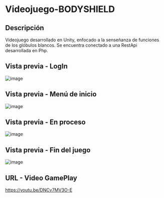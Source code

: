 # Videojuego-BODYSHIELD

## Descripción
Videojuego desarrollado en Unity, enfocado a la senseñanza de funciones de los glóbulos blancos.
Se encuentra conectado a una RestApi desarrollada en Php.

## Vista previa - LogIn

![image](https://user-images.githubusercontent.com/67478427/133307765-38a765fc-b40b-4897-b9d6-8a3b2eb3402f.png)

## Vista previa - Menú de inicio

![image](https://user-images.githubusercontent.com/67478427/133308136-38542aad-81d2-4806-a82c-fca0044fac85.png)

## Vista previa - En proceso

![image](https://user-images.githubusercontent.com/67478427/133308320-d7f5b2ca-46cb-4608-8038-27ec737a6154.png)

## Vista previa - Fin del juego

![image](https://user-images.githubusercontent.com/67478427/133308398-d57b71ea-7a4d-4be4-a61a-fe44dae526b6.png)

## URL - Video GamePlay
https://youtu.be/DNCv7MV3O-E
